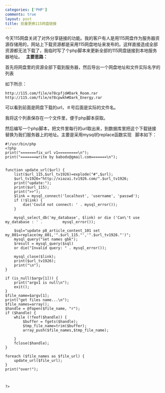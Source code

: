 ```yaml
--- 
categories: ['PHP']
comments: true
layout: post
title: 批量更换115网盘链接
---
```

今天115网盘关闭了对外分享链接的功能。我的客户有人是用115网盘作为服务器资源存储用的，网站上下载资源都是采用115网盘地址来发布的。这样直接造成全部资源都无法下载了，我临时写了个php脚本来更新全部的115网盘链接到本地服务器地址。
 
**主要思路：**

首先将网盘里的资源全部下载到服务器，然后导出一个网盘地址和文件实际名字的列表

如下所示：

```
http://115.com/file/e78cpfjd#Dark_Room.rar
http://115.com/file/e78cpwkh#Dark_Energy.rar
```

可以看到前面是网盘下载的url，＃号后面是实际的文件名。

我将这个列表保存在一个文件里，便于php脚本获取。

然后编写一个php脚本，把文件里每行的url取出来，到数据库里把这个下载链接替换为我们服务器上的地址。主要是采用mysql的replace函数实现
 
脚本如下：

``` 
#!/usr/bin/php
<?php
print("=======fix_url v1=========\n");
print("=======write by babodx@gmail.com=======\n");


function update_url($url) {
    list($url_115,$url_tv1926)=explode("#",$url);
    $url_tv1926="http://xiazai.tv1926.com/".$url_tv1926;
    print("update:");
    print($url_115);
    print(">>");
    $link = mysql_connect('localhost', 'username', 'passwd');
    if (!$link) {
        die('Could not connect: ' . mysql_error());
    }

    mysql_select_db('my_database', $link) or die ('Can\'t use my_database : ' .         mysql_error());

    $sql="update p8_article_content_101 set     my_801=replace(my_801,'".$url_115."','".$url_tv1926."')";
    mysql_query("set names gbk");
    $result = mysql_query($sql)
    or die("Invalid query: " . mysql_error());

    mysql_close($link);
    print($url_tv1926);
    print("\n");
}

if (is_null($argv[1])) {
    print("argv1 is null\n");
    exit();
}
$file_name=$argv[1];
print("get files name...\n");
$file_names=array();
$handle = @fopen($file_name, "r");
if ($handle) {
    while (!feof($handle)) {
        $buffer = fgets($handle);
        $tmp_file_name=trim($buffer);
        array_push($file_names,$tmp_file_name);

    }
    fclose($handle);
}

foreach ($file_names as $file_url) {
    update_url($file_url);
}
print("over!");



?>
```
